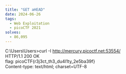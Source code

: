 ```yaml
---
title: "GET aHEAD"
date: 2024-06-26
tags:
  - Web Exploitation
  - picoCTF 2021
solves:
  - 86,095
---
```


C:\Users\Users>curl -I http://mercury.picoctf.net:53554/ <br>
HTTP/1.1 200 OK <br>
flag: picoCTF{r3j3ct_th3_du4l1ty_2e5ba39f} <br>
Content-type: text/html; charset=UTF-8 <br>
